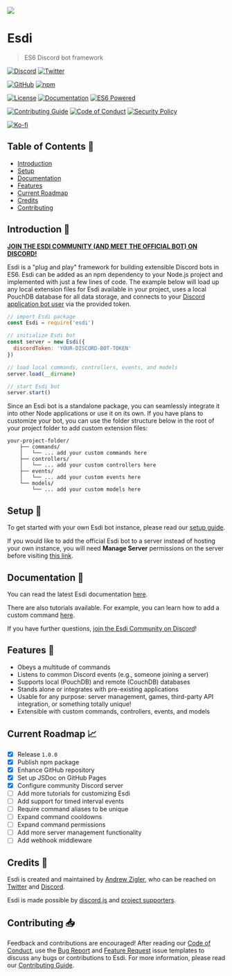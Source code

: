 ![](https://pbs.twimg.com/profile_banners/68520657/1524094166/1500x500)

# Esdi

> ES6 Discord bot framework

[![Discord](https://img.shields.io/discord/777680308598341704?label=discord&logo=discord&style=social)](https://discord.gg/HTSYNQrXam)
[![Twitter](https://img.shields.io/twitter/follow/andrewzigler.svg?label=@andrewzigler&style=social)](https://twitter.com/andrewzigler)

[![GitHub](https://img.shields.io/github/stars/azigler/esdi?style=social)](https://www.github.com/azigler/esdi)
[![npm](https://img.shields.io/npm/v/esdi?logo=npm&style=social)](https://www.npmjs.org/package/esdi)

[![License](https://img.shields.io/badge/license-MIT-EEE.svg?style=popout-square)](./LICENSE.md)
[![Documentation](https://img.shields.io/badge/everything-documented-EEE.svg?style=popout-square)](https://azigler.github.io/esdi/)
[![ES6 Powered](https://img.shields.io/badge/ES6-powered-EEE.svg?style=popout-square)](http://es6-features.org/)

[![Contributing Guide](https://img.shields.io/badge/contributing-guide-EEE.svg?style=popout-square)](./.github/CONTRIBUTING.md)
[![Code of Conduct](https://img.shields.io/badge/contributor-covenant-EEE.svg?style=popout-square)](./.github/CODE_OF_CONDUCT.md)
[![Security Policy](https://img.shields.io/badge/security-policy-EEE.svg?style=popout-square)](./.github/SECURITY.md)

[![Ko-fi](https://www.ko-fi.com/img/githubbutton_sm.svg)](https://ko-fi.com/O5O2VZWL)

## Table of Contents :book: 

- [Introduction](#introduction-rocket)
- [Setup](#setup-nut_and_bolt)
- [Documentation](#documentation-bookmark_tabs)
- [Features](#features-round_pushpin)
- [Current Roadmap](#current-roadmap-chart_with_upwards_trend)
- [Credits](#credits-horse_racing)
- [Contributing](#contributing-inbox_tray)

## Introduction :rocket:

**[JOIN THE ESDI COMMUNITY (AND MEET THE OFFICIAL BOT) ON DISCORD!](https://discord.gg/HTSYNQrXam)**

Esdi is a "plug and play" framework for building extensible Discord bots in ES6. Esdi can be added as an npm dependency to your Node.js project and implemented with just a few lines of code. The example below will load up any local extension files for Esdi available in your project, uses a local PouchDB database for all data storage, and connects to your [Discord application bot user](https://discord.com/developers/applications) via the provided token.

```js
// import Esdi package
const Esdi = require('esdi')

// initialize Esdi bot
const server = new Esdi({
  discordToken: 'YOUR-DISCORD-BOT-TOKEN'
})

// load local commands, controllers, events, and models
server.load(__dirname)

// start Esdi bot
server.start()
```

Since an Esdi bot is a standalone package, you can seamlessly integrate it into other Node applications or use it on its own. If you have plans to customize your bot, you can use the folder structure below in the root of your project folder to add custom extension files:

```
your-project-folder/
    ├── commands/
    │   └── ... add your custom commands here
    ├── controllers/
    │   └── ... add your custom controllers here
    ├── events/
    │   └── ... add your custom events here
    └── models/
        └── ... add your custom models here
```

## Setup :nut_and_bolt:

To get started with your own Esdi bot instance, please read our [setup guide](https://azigler.github.io/esdi/tutorial-setting-up-an-esdi-instance.html).

If you would like to add the official Esdi bot to a server instead of hosting your own instance, you will need **Manage Server** permissions on the server before visiting [this link](https://discord.com/oauth2/authorize?client_id=777680423068106754&scope=bot&permissions=8).

## Documentation :bookmark_tabs:

You can read the latest Esdi documentation [here](https://azigler.github.io/esdi/).

There are also tutorials available. For example, you can learn how to add a custom command [here](https://azigler.github.io/esdi/tutorial-adding-a-custom-command.html).

If you have further questions, [join the Esdi Community on Discord](https://discord.gg/HTSYNQrXam)!

## Features :round_pushpin:

- Obeys a multitude of commands
- Listens to common Discord events (e.g., someone joining a server)
- Supports local (PouchDB) and remote (CouchDB) databases
- Stands alone or integrates with pre-existing applications
- Usable for any purpose: server management, games, third-party API integration, or something totally unique!
- Extensible with custom commands, controllers, events, and models

## Current Roadmap :chart_with_upwards_trend:

- [x] Release `1.0.0`
- [x] Publish npm package
- [x] Enhance GitHub repository
- [x] Set up JSDoc on GitHub Pages
- [x] Configure community Discord server
- [ ] Add more tutorials for customizing Esdi
- [ ] Add support for timed interval events
- [ ] Require command aliases to be unique
- [ ] Expand command cooldowns
- [ ] Expand command permissions
- [ ] Add more server management functionality
- [ ] Add webhook middleware

## Credits :horse_racing:

Esdi is created and maintained by [Andrew Zigler](https://ko-fi.com/andrewzigler), who can be reached on [Twitter](https://twitter.com/andrewzigler) and [Discord](https://discord.gg/HTSYNQrXam).

Esdi is made possible by [discord.js](https://discord.js.org/) and [project supporters](https://ko-fi.com/andrewzigler).

## Contributing :inbox_tray:

Feedback and contributions are encouraged! After reading our [Code of Conduct](./.github/CODE_OF_CONDUCT.md), use the [Bug Report](https://github.com/azigler/esdi/issues/new?assignees=&labels=bug&template=bug-report.md&title=) and [Feature Request](https://github.com/azigler/esdi/issues/new?assignees=&labels=enhancement&template=feature-request.md&title=) issue templates to discuss any bugs or contributions to Esdi. For more information, please read our [Contributing Guide](./.github/CONTRIBUTING.md).